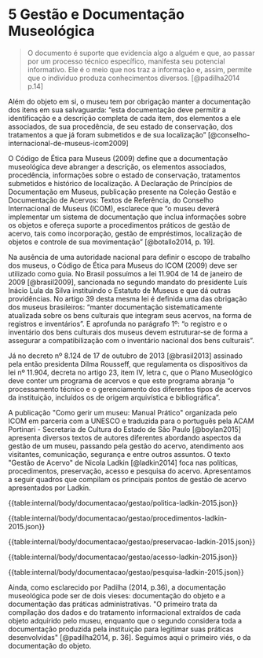# 5 Gestão e Documentação Museológica

> O documento é suporte que evidencia algo a alguém e que, ao passar por um processo técnico específico, manifesta seu potencial informativo. Ele é o meio que nos traz a informação e, assim, permite que o indivíduo produza conhecimentos diversos. [@padilha2014 p.14]

Além do objeto em si, o museu tem por obrigação manter a documentação dos itens em sua salvaguarda: “esta documentação deve permitir a identificação e a descrição completa de cada item, dos elementos a ele associados, de sua procedência, de seu estado de conservação, dos tratamentos a que já foram submetidos e de sua localização” [@conselho-internacional-de-museus-icom2009]

O Código de Ética para Museus (2009) define que a documentação museológica deve abranger a descrição, os elementos associados, procedência, informações sobre o estado de conservação, tratamentos submetidos e histórico de localização. A Declaração de Princípios de Documentação em Museus, publicação presente na Coleção Gestão e Documentação de Acervos: Textos de Referência, do Conselho Internacional de Museus (ICOM), esclarece que “o museu deverá implementar um sistema de documentação que inclua informações sobre os objetos e ofereça suporte a procedimentos práticos de gestão de acervo, tais como incorporação, gestão de empréstimos, localização de objetos e controle de sua movimentação” [@botallo2014, p. 19].

Na ausência de uma autoridade nacional para definir o escopo de trabalho dos museus, o Código de Ética para Museus do ICOM (2009) deve ser utilizado como guia. No Brasil possuímos a lei 11.904 de 14 de janeiro de 2009 [@brasil2009], sancionada no segundo mandato do presidente Luís Inácio Lula da Silva instituindo o Estatuto de Museus e que dá outras providências. No artigo 39 desta mesma lei é definida uma das obrigação dos museus brasileiros: “manter documentação sistematicamente atualizada sobre os bens culturais que integram seus acervos, na forma de registros e inventários”. E aprofunda no parágrafo 1º: “o registro e o inventário dos bens culturais dos museus devem estruturar-se de forma a assegurar a compatibilização com o inventário nacional dos bens culturais”.

Já no decreto nº 8.124 de 17 de outubro de 2013 [@brasil2013] assinado pela então presidenta Dilma Rousseff, que regulamenta os dispositivos da lei nº 11.904, decreta no artigo 23, item IV, letra c, que o Plano Museológico deve conter um programa de acervos e que este programa abranja “o processamento técnico e o gerenciamento dos diferentes tipos de acervos da instituição, incluídos os de origem arquivística e bibliográfica”.

A publicação "Como gerir um museu: Manual Prático" organizada pelo ICOM em parceria com a UNESCO e traduzida para o português pela ACAM Portinari - Secretaria de Cultura do Estado de São Paulo [@boylan2015] apresenta diversos textos de autores diferentes abordando aspectos da gestão de um museu, passando pela gestão do acervo, atendimento aos visitantes, comunicação, segurança e entre outros assuntos. O texto "Gestão de Acervo" de Nicola Ladkin [@ladkin2014] foca nas políticas, procedimentos, preservação, acesso e pesquisa do acervo. Apresentamos a seguir quadros que compilam os principais pontos de gestão de acervo apresentados por Ladkin.

{{table:internal/body/documentacao/gestao/politica-ladkin-2015.json}}

{{table:internal/body/documentacao/gestao/procedimentos-ladkin-2015.json}}

{{table:internal/body/documentacao/gestao/preservacao-ladkin-2015.json}}

{{table:internal/body/documentacao/gestao/acesso-ladkin-2015.json}}

{{table:internal/body/documentacao/gestao/pesquisa-ladkin-2015.json}}

Ainda, como esclarecido por Padilha (2014, p.36), a documentação museológica pode ser de dois vieses: documentação do objeto e a documentação das práticas administrativas. "O primeiro trata da compilação dos dados e do tratamento informacional extraídos de cada objeto adquirido pelo museu, enquanto que o segundo considera toda a documentação produzida pela instituição para legitimar suas práticas desenvolvidas" [@padilha2014, p. 36]. Seguimos aqui o primeiro viés, o da documentação do objeto.
